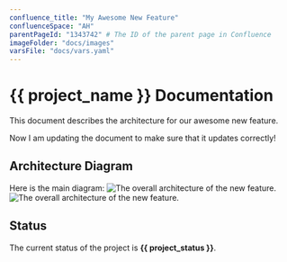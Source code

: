 ```yaml
---
confluence_title: "My Awesome New Feature"
confluenceSpace: "AH"
parentPageId: "1343742" # The ID of the parent page in Confluence
imageFolder: "docs/images"
varsFile: "docs/vars.yaml"
---
```


# {{ project_name }} Documentation

This document describes the architecture for our awesome new feature.

Now I am updating the document to make sure that it updates correctly!

## Architecture Diagram

Here is the main diagram:
![The overall architecture of the new feature.](architecture_diagram.webp)
![The overall architecture of the new feature.](architecture_diagram.png)
## Status
The current status of the project is **{{ project_status }}**.